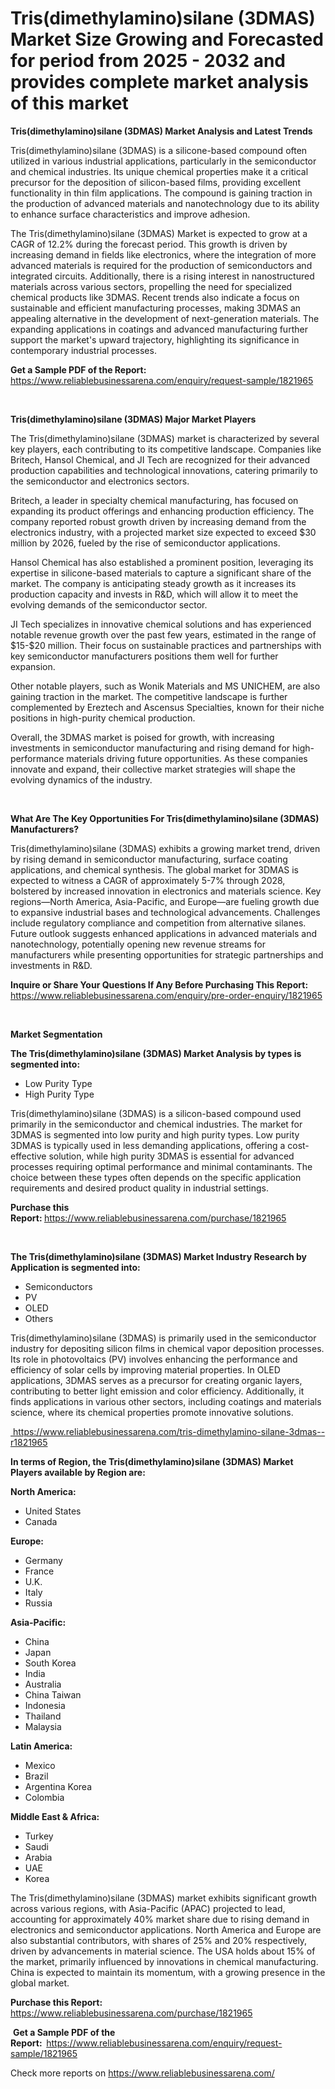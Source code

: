 <p><h1>Tris(dimethylamino)silane (3DMAS) Market Size Growing and Forecasted for period from 2025 - 2032 and provides complete market analysis of this market</h1></p><p><strong>Tris(dimethylamino)silane (3DMAS) Market Analysis and Latest Trends</strong></p>
<p><p>Tris(dimethylamino)silane (3DMAS) is a silicone-based compound often utilized in various industrial applications, particularly in the semiconductor and chemical industries. Its unique chemical properties make it a critical precursor for the deposition of silicon-based films, providing excellent functionality in thin film applications. The compound is gaining traction in the production of advanced materials and nanotechnology due to its ability to enhance surface characteristics and improve adhesion.</p><p>The Tris(dimethylamino)silane (3DMAS) Market is expected to grow at a CAGR of 12.2% during the forecast period. This growth is driven by increasing demand in fields like electronics, where the integration of more advanced materials is required for the production of semiconductors and integrated circuits. Additionally, there is a rising interest in nanostructured materials across various sectors, propelling the need for specialized chemical products like 3DMAS. Recent trends also indicate a focus on sustainable and efficient manufacturing processes, making 3DMAS an appealing alternative in the development of next-generation materials. The expanding applications in coatings and advanced manufacturing further support the market's upward trajectory, highlighting its significance in contemporary industrial processes.</p></p>
<p><strong>Get a Sample PDF of the Report:&nbsp;</strong> <a href="https://www.reliablebusinessarena.com/enquiry/request-sample/1821965?utm_campaign=1932&utm_medium=2&utm_source=Github&utm_content=ia&utm_term=03022025&utm_id=trisdimethylaminosilane-3dmas">https://www.reliablebusinessarena.com/enquiry/request-sample/1821965</a></p>
<p>&nbsp;</p>
<p><strong>Tris(dimethylamino)silane (3DMAS) Major Market Players</strong></p>
<p><p>The Tris(dimethylamino)silane (3DMAS) market is characterized by several key players, each contributing to its competitive landscape. Companies like Britech, Hansol Chemical, and JI Tech are recognized for their advanced production capabilities and technological innovations, catering primarily to the semiconductor and electronics sectors.</p><p>Britech, a leader in specialty chemical manufacturing, has focused on expanding its product offerings and enhancing production efficiency. The company reported robust growth driven by increasing demand from the electronics industry, with a projected market size expected to exceed $30 million by 2026, fueled by the rise of semiconductor applications.</p><p>Hansol Chemical has also established a prominent position, leveraging its expertise in silicone-based materials to capture a significant share of the market. The company is anticipating steady growth as it increases its production capacity and invests in R&D, which will allow it to meet the evolving demands of the semiconductor sector.</p><p>JI Tech specializes in innovative chemical solutions and has experienced notable revenue growth over the past few years, estimated in the range of $15-$20 million. Their focus on sustainable practices and partnerships with key semiconductor manufacturers positions them well for further expansion.</p><p>Other notable players, such as Wonik Materials and MS UNICHEM, are also gaining traction in the market. The competitive landscape is further complemented by Ereztech and Ascensus Specialties, known for their niche positions in high-purity chemical production.</p><p>Overall, the 3DMAS market is poised for growth, with increasing investments in semiconductor manufacturing and rising demand for high-performance materials driving future opportunities. As these companies innovate and expand, their collective market strategies will shape the evolving dynamics of the industry.</p></p>
<p>&nbsp;</p>
<p><strong>What Are The Key Opportunities For Tris(dimethylamino)silane (3DMAS) Manufacturers?</strong></p>
<p><p>Tris(dimethylamino)silane (3DMAS) exhibits a growing market trend, driven by rising demand in semiconductor manufacturing, surface coating applications, and chemical synthesis. The global market for 3DMAS is expected to witness a CAGR of approximately 5-7% through 2028, bolstered by increased innovation in electronics and materials science. Key regions—North America, Asia-Pacific, and Europe—are fueling growth due to expansive industrial bases and technological advancements. Challenges include regulatory compliance and competition from alternative silanes. Future outlook suggests enhanced applications in advanced materials and nanotechnology, potentially opening new revenue streams for manufacturers while presenting opportunities for strategic partnerships and investments in R&D.</p></p>
<p><strong>Inquire or Share Your Questions If Any Before Purchasing This Report:</strong> <a href="https://www.reliablebusinessarena.com/enquiry/pre-order-enquiry/1821965?utm_campaign=1932&utm_medium=2&utm_source=Github&utm_content=ia&utm_term=03022025&utm_id=trisdimethylaminosilane-3dmas">https://www.reliablebusinessarena.com/enquiry/pre-order-enquiry/1821965</a></p>
<p>&nbsp;</p>
<p><strong>Market Segmentation</strong></p>
<p><strong>The Tris(dimethylamino)silane (3DMAS) Market Analysis by types is segmented into:</strong></p>
<p><ul><li>Low Purity Type</li><li>High Purity Type</li></ul></p>
<p><p>Tris(dimethylamino)silane (3DMAS) is a silicon-based compound used primarily in the semiconductor and chemical industries. The market for 3DMAS is segmented into low purity and high purity types. Low purity 3DMAS is typically used in less demanding applications, offering a cost-effective solution, while high purity 3DMAS is essential for advanced processes requiring optimal performance and minimal contaminants. The choice between these types often depends on the specific application requirements and desired product quality in industrial settings.</p></p>
<p><strong>Purchase this Report:&nbsp;</strong><a href="https://www.reliablebusinessarena.com/purchase/1821965?utm_campaign=1932&utm_medium=2&utm_source=Github&utm_content=ia&utm_term=03022025&utm_id=trisdimethylaminosilane-3dmas">https://www.reliablebusinessarena.com/purchase/1821965</a></p>
<p>&nbsp;</p>
<p><strong>The Tris(dimethylamino)silane (3DMAS) Market Industry Research by Application is segmented into:</strong></p>
<p><ul><li>Semiconductors</li><li>PV</li><li>OLED</li><li>Others</li></ul></p>
<p><p>Tris(dimethylamino)silane (3DMAS) is primarily used in the semiconductor industry for depositing silicon films in chemical vapor deposition processes. Its role in photovoltaics (PV) involves enhancing the performance and efficiency of solar cells by improving material properties. In OLED applications, 3DMAS serves as a precursor for creating organic layers, contributing to better light emission and color efficiency. Additionally, it finds applications in various other sectors, including coatings and materials science, where its chemical properties promote innovative solutions.</p></p>
<p><a href="https://www.reliablebusinessarena.com/tris-dimethylamino-silane-3dmas--r1821965?utm_campaign=1932&utm_medium=2&utm_source=Github&utm_content=ia&utm_term=03022025&utm_id=trisdimethylaminosilane-3dmas">&nbsp;https://www.reliablebusinessarena.com/tris-dimethylamino-silane-3dmas--r1821965</a></p>
<p><strong>In terms of Region, the Tris(dimethylamino)silane (3DMAS) Market Players available by Region are:</strong></p>
<p>
    <p> <strong> North America: </strong>
        <ul>
            <li>United States</li>
            <li>Canada</li>
        </ul>
        </p> 
    <p> <strong> Europe: </strong>
        <ul>
            <li>Germany</li>
            <li>France</li>
            <li>U.K.</li>
            <li>Italy</li>
            <li>Russia</li>
        </ul>
        </p> 
    <p> <strong> Asia-Pacific: </strong>
        <ul>
            <li>China</li>
            <li>Japan</li>
            <li>South Korea</li>
            <li>India</li>
            <li>Australia</li>
            <li>China Taiwan</li>
            <li>Indonesia</li>
            <li>Thailand</li>
            <li>Malaysia</li>
        </ul>
        </p> 
    <p> <strong> Latin America: </strong>
        <ul>
            <li>Mexico</li>
            <li>Brazil</li>
            <li>Argentina Korea</li>
            <li>Colombia</li>
        </ul>
        </p> 
    <p> <strong> Middle East & Africa: </strong>
        <ul>
            <li>Turkey</li>
            <li>Saudi</li>
            <li>Arabia</li>
            <li>UAE</li>
            <li>Korea</li>
        </ul>
    </p>
    </p>
<p><p>The Tris(dimethylamino)silane (3DMAS) market exhibits significant growth across various regions, with Asia-Pacific (APAC) projected to lead, accounting for approximately 40% market share due to rising demand in electronics and semiconductor applications. North America and Europe are also substantial contributors, with shares of 25% and 20% respectively, driven by advancements in material science. The USA holds about 15% of the market, primarily influenced by innovations in chemical manufacturing. China is expected to maintain its momentum, with a growing presence in the global market.</p></p>
<p><strong>Purchase this Report: </strong><a href="https://www.reliablebusinessarena.com/purchase/1821965?utm_campaign=1932&utm_medium=2&utm_source=Github&utm_content=ia&utm_term=03022025&utm_id=trisdimethylaminosilane-3dmas">https://www.reliablebusinessarena.com/purchase/1821965</a></p>
<p>&nbsp;<strong>Get a Sample PDF of the Report:&nbsp;&nbsp;</strong><a href="https://www.reliablebusinessarena.com/enquiry/request-sample/1821965?utm_campaign=1932&utm_medium=2&utm_source=Github&utm_content=ia&utm_term=03022025&utm_id=trisdimethylaminosilane-3dmas">https://www.reliablebusinessarena.com/enquiry/request-sample/1821965</a></p>
<p><strong></strong></p>
<p>Check more reports on <a href="https://www.reliablebusinessarena.com/?utm_campaign=1932&utm_medium=2&utm_source=Github&utm_content=ia&utm_term=03022025&utm_id=trisdimethylaminosilane-3dmas">https://www.reliablebusinessarena.com/</a></p>